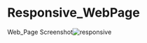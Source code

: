 # Responsive_WebPage
Web_Page Screenshot![responsive](https://user-images.githubusercontent.com/107345317/188580351-8963cb1a-e197-4810-8b36-a232a4481fa4.png)
